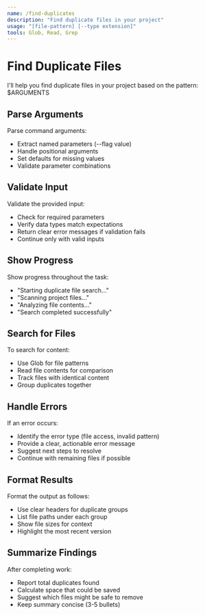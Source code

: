 ```yaml
---
name: /find-duplicates  
description: "Find duplicate files in your project"
usage: "[file-pattern] [--type extension]"
tools: Glob, Read, Grep
---
```


# Find Duplicate Files

I'll help you find duplicate files in your project based on the pattern: $ARGUMENTS

## Parse Arguments
Parse command arguments:
- Extract named parameters (--flag value)
- Handle positional arguments
- Set defaults for missing values
- Validate parameter combinations

## Validate Input
Validate the provided input:
- Check for required parameters
- Verify data types match expectations  
- Return clear error messages if validation fails
- Continue only with valid inputs

## Show Progress
Show progress throughout the task:
- "Starting duplicate file search..."
- "Scanning project files..."
- "Analyzing file contents..."
- "Search completed successfully"

## Search for Files
To search for content:
- Use Glob for file patterns
- Read file contents for comparison
- Track files with identical content
- Group duplicates together

## Handle Errors
If an error occurs:
- Identify the error type (file access, invalid pattern)
- Provide a clear, actionable error message
- Suggest next steps to resolve
- Continue with remaining files if possible

## Format Results
Format the output as follows:
- Use clear headers for duplicate groups
- List file paths under each group
- Show file sizes for context
- Highlight the most recent version

## Summarize Findings
After completing work:
- Report total duplicates found
- Calculate space that could be saved
- Suggest which files might be safe to remove
- Keep summary concise (3-5 bullets)